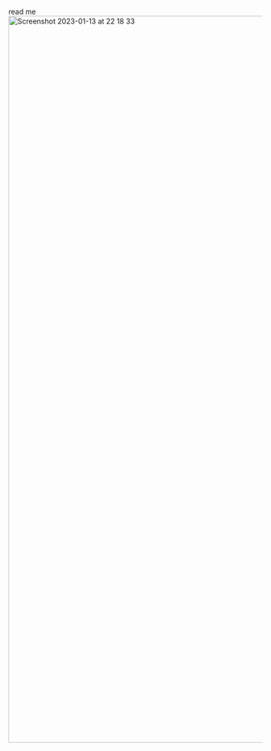 read me
<img width="1440" alt="Screenshot 2023-01-13 at 22 18 33" src="https://user-images.githubusercontent.com/109430532/212420059-8695f6f6-9677-4387-a897-482e4a90b841.png">

